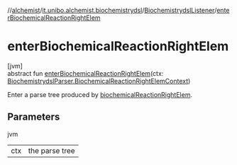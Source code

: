 //[alchemist](../../../index.md)/[it.unibo.alchemist.biochemistrydsl](../index.md)/[BiochemistrydslListener](index.md)/[enterBiochemicalReactionRightElem](enter-biochemical-reaction-right-elem.md)

# enterBiochemicalReactionRightElem

[jvm]\
abstract fun [enterBiochemicalReactionRightElem](enter-biochemical-reaction-right-elem.md)(ctx: [BiochemistrydslParser.BiochemicalReactionRightElemContext](../-biochemistrydsl-parser/-biochemical-reaction-right-elem-context/index.md))

Enter a parse tree produced by [biochemicalReactionRightElem](../-biochemistrydsl-parser/biochemical-reaction-right-elem.md).

## Parameters

jvm

| | |
|---|---|
| ctx | the parse tree |

